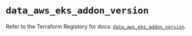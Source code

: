 # `data_aws_eks_addon_version`

Refer to the Terraform Registory for docs: [`data_aws_eks_addon_version`](https://www.terraform.io/docs/providers/aws/d/eks_addon_version).
